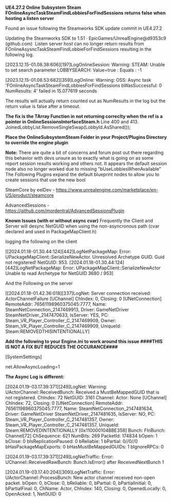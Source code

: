 **UE4.27.2 Online Subsystem Steam FOnlineAsyncTaskSteamFindLobbiesForFindSessions returns false when hosting a listen server**

Found an issue following the Steamworks SDK update commit in UE4.27.2

Updating the Steamworks SDK to 1.51 · EpicGames/UnrealEngine@d9353c9 (github.com)
​
Listen server host can no longer return results from FOnlineAsysncTaskSteamFindLobbieForFindSessions resulting in the following log.

[2023.12.15-01.08.38:606][197]LogOnlineSession: Warning: STEAM: Unable to set search parameter LOBBYSEARCH: Value=true : Equals : -1

[2023.12.15-01.08.53:682][359]LogOnline: Warning: OSS: Async task 'FOnlineAsyncTaskSteamFindLobbiesForFindSessions bWasSuccessful: 0 NumResults: 4' failed in 15.077619 seconds

The results will actually return counted out as NumResults in the log but the return value is false after a timeout.

**​The fix is the TArray Function in not returning correclty when the ref is a pointer in OnlineSessionsInterfaceSteam.h**
Line 400 and 413.
JoinedLobbyList.RemoveSingleSwap(LobbyId.AsShared());

**Place the OnlineSubsystemSteam Folder in your Project/Plugins Directory to override the engine plugin**

**Note:**
There are quite a bit of concerns and forum post out there regarding this behavior with devs unsure as to exactly what is going on as some report session results working and others not.
It appears the default session node also no longer worked due to missing "bUseLobbiesWhenAvailable"
The Following Plugins expand the default blueprint nodes to allow you to create sessions that use the new bool

SteamCore by eelDev - https://www.unrealengine.com/marketplace/en-US/product/steamcore

AdvancedSessions - https://github.com/mordentral/AdvancedSessionsPlugin


**Known Issues (with or without async cvar)**
Frequently the Client and Server will desync NetGUID when using the non-asyncronous path (cvar declared and used in PackageMapClient.h)

logging the following on the client

[[2024.01.18-01.30.44:124][442]LogNetPackageMap: Error: UPackageMapClient::SerializeNewActor. Unresolved Archetype GUID. Guid not registered! NetGUID: 953.
[2024.01.18-01.30.44:124][442]LogNetPackageMap: Error: UPackageMapClient::SerializeNewActor Unable to read Archetype for NetGUID 3680 / 953]

And the Following on the server

[[2024.01.18-01.42.36:018][337]LogNet: Server connection received: ActorChannelFailure [UChannel] ChIndex: 0, Closing: 0 [UNetConnection] RemoteAddr: 76561198960375045:7777, Name: SteamNetConnection_2147469913, Driver: GameNetDriver SteamNetDriver_2147470633, IsServer: YES, PC: Steam_VR_Player_Controller_C_2147469909, Owner: Steam_VR_Player_Controller_C_2147469909, UniqueId: Steam:REMOVEDTHISINTENTIONALLY]

**Add the following to your Engine.ini to work around this issue ####THIS IS NOT A FIX BUT REDUCES THE OCCURANCE####**

[SystemSettings]

net.AllowAsyncLoading=1

**The Async Log is different:**

[2024.01.19-03.17.39:371][249]LogNet: Warning: UActorChannel::ReceivedBunch: Received a MustBeMappedGUID that is not registered. ChIndex: 72 NetGUID: 3161 Channel: Actor: None [UChannel] ChIndex: 72, Closing: 0 [UNetConnection] RemoteAddr: 76561198960375045:7777, Name: SteamNetConnection_2147481634, Driver: GameNetDriver SteamNetDriver_2147481635, IsServer: NO, PC: Steam_VR_Player_Controller_C_2147481357, Owner: Steam_VR_Player_Controller_C_2147481357, UniqueId: Steam:REMOVEDINTENTIONALLY [0x110000104BBE358] Bunch: FInBunch: Channel[72] ChSequence: 621 NumBits: 269 PacketId: 174834 bOpen: 1 bClose: 0 bIsReplicationPaused: 0 bReliable: 1 bPartial: 0//0//0 bHasPackageMapExports: 0 bHasMustBeMappedGUIDs: 1 bIgnoreRPCs: 0 

[2024.01.19-03.17.39:371][249]LogNetTraffic: Error: UChannel::ReceivedRawBunch: Bunch.IsError() after ReceivedNextBunch 1

[2024.01.19-03.17.40:204][309]LogNetTraffic: Error: UActorChannel::ProcessBunch: New actor channel received non-open packet. bOpen: 0, bClose: 0, bReliable: 0, bPartial: 0, bPartialInitial: 0, bPartialFinal: 0, ChName: Actor, ChIndex: 140, Closing: 0, OpenedLocally: 0, OpenAcked: 1, NetGUID: 0

